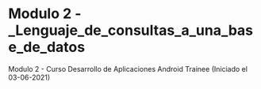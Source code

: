 # Modulo 2 -_Lenguaje_de_consultas_a_una_base_de_datos
Modulo 2 - Curso Desarrollo de Aplicaciones Android Trainee (Iniciado el 03-06-2021)
